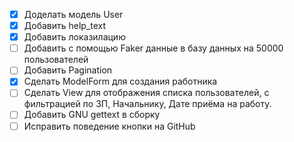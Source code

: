 *[x] Доделать модель User
*[x] Добавить help_text
*[x] Добавить локазилацию
*[ ] Добавить с помощью Faker данные в базу данных на 50000 пользователей 
*[ ] Добавить Pagination 
*[x] Сделать ModelForm для создания работника
*[ ] Сделать View для отображения списка пользователей, с фильтрацией по ЗП, Начальнику, Дате приёма на работу.
*[ ] Добавить GNU gettext в сборку
*[ ] Исправить поведение кнопки на GitHub